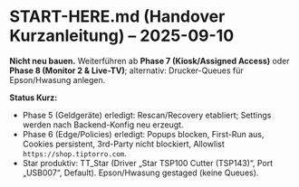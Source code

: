﻿# START-HERE.md (Handover Kurzanleitung) – 2025-09-10

**Nicht neu bauen.** Weiterführen ab **Phase 7 (Kiosk/Assigned Access)** oder **Phase 8 (Monitor 2 & Live-TV)**; alternativ: Drucker-Queues für Epson/Hwasung anlegen.

**Status Kurz:**  
- Phase 5 (Geldgeräte) erledigt: Rescan/Recovery etabliert; Settings werden nach Backend-Konfig neu erzeugt.  
- Phase 6 (Edge/Policies) erledigt: Popups blocken, First-Run aus, Cookies persistent, 3rd-Party nicht blockiert, Allowlist `https://shop.tiptorro.com`.  
- Star produktiv: TT_Star (Driver „Star TSP100 Cutter (TSP143)“, Port „USB007“, Default). Epson/Hwasung gestaged (keine Queues).

